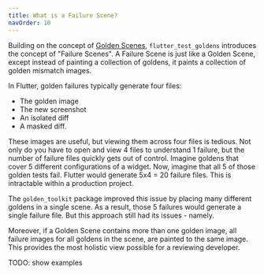 ```yaml
---
title: What is a Failure Scene?
navOrder: 10
---
```

Building on the concept of [Golden Scenes](/golden-scenes/what-is-it), `flutter_test_goldens` introduces
the concept of "Failure Scenes". A Failure Scene is just like a Golden Scene, except instead of painting
a collection of goldens, it paints a collection of golden mismatch images.

In Flutter, golden failures typically generate four files: 
 * The golden image
 * The new screenshot
 * An isolated diff
 * A masked diff. 

These images are useful, but viewing them across four files is tedious. Not only do you have to
open and view 4 files to understand 1 failure, but the number of failure files quickly gets out of
control. Imagine goldens that cover 5 different configurations of a widget. Now, imagine that all
5 of those golden tests fail. Flutter would generate 5x4 = 20 failure files. This is intractable
within a production project.

The `golden_toolkit` package improved this issue by placing many different goldens in a single scene.
As a result, those 5 failures would generate a single failure file. But this approach still had its
issues - namely.

Moreover, if a Golden Scene contains more than one golden image, all failure images for all
goldens in the scene, are painted to the same image. This provides the most holistic view
possible for a reviewing developer.

TODO: show examples